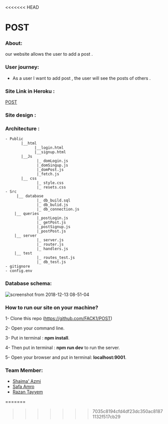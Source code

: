 <<<<<<< HEAD
# POST

### About:
our website allows the user to add a post .
### User journey: 
 - As a user I want to add post , the user will see the posts of others  .
### Site Link in Heroku :
[POST]() 
### Site design :

### Architecture :
```
- Public
       |__html
             |__login.html
             |__signup.html
       |__Js
              |_ domLogin.js
              |_domSingup.js
              |_domPost.js
              |_fetch.js
       |__ css
              |_ style.css
              |_ resets.css
- Src
     |__ database
              |_ db_build.sql
              |_ db_bulid.js
              |_ db_connection.js
    |__ queries
              |_postLogin.js
              |_ getPost.js
              |_postSignup.js
              |_postPost.js
    |__ server
              |_ server.js
              |_ router.js
              |_ handlers.js
    |__ test
              |_ routes_test.js
              |_ db_test.js
- gitignore
- config.env
```

### Database schema:

![screenshot from 2018-12-13 08-51-04](https://user-images.githubusercontent.com/37650536/49920849-4d832500-fe71-11e8-93d3-287e2e472e70.png)






 ### How to run our site on your machine?

1- Clone this repo (https://github.com/FACK1/POST)

2- Open your command line.

3- Put in terminal : **npm install**.

4- Then put in terminal : **npm run dev** to run the server. 

5- Open your browser and put in terminal: **localhost:9001**.



### Team Member:

- [Shaima' Azmi](https://github.com/shaima96)
- [Safa Amro](https://github.com/safaaamro)
- [Razan Tayyem](https://github.com/RazanTayyem)


=======
>>>>>>> 7035c8194cfd4df23dc350ac81871132f517cb29

